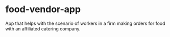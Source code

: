# food-vendor-app
App that helps with the scenario of workers in a firm making orders for food with an affiliated catering company.

